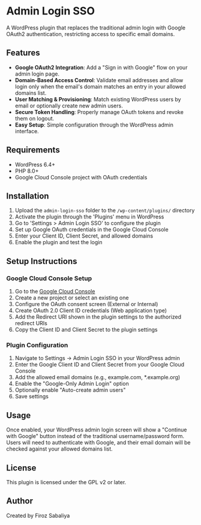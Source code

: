 # Admin Login SSO

A WordPress plugin that replaces the traditional admin login with Google OAuth2 authentication, restricting access to specific email domains.

## Features

- **Google OAuth2 Integration**: Add a "Sign in with Google" flow on your admin login page.
- **Domain-Based Access Control**: Validate email addresses and allow login only when the email's domain matches an entry in your allowed domains list.
- **User Matching & Provisioning**: Match existing WordPress users by email or optionally create new admin users.
- **Secure Token Handling**: Properly manage OAuth tokens and revoke them on logout.
- **Easy Setup**: Simple configuration through the WordPress admin interface.

## Requirements

- WordPress 6.4+
- PHP 8.0+
- Google Cloud Console project with OAuth credentials

## Installation

1. Upload the `admin-login-sso` folder to the `/wp-content/plugins/` directory
2. Activate the plugin through the 'Plugins' menu in WordPress
3. Go to 'Settings > Admin Login SSO' to configure the plugin
4. Set up Google OAuth credentials in the Google Cloud Console
5. Enter your Client ID, Client Secret, and allowed domains
6. Enable the plugin and test the login

## Setup Instructions

### Google Cloud Console Setup

1. Go to the [Google Cloud Console](https://console.cloud.google.com/apis/credentials)
2. Create a new project or select an existing one
3. Configure the OAuth consent screen (External or Internal)
4. Create OAuth 2.0 Client ID credentials (Web application type)
5. Add the Redirect URI shown in the plugin settings to the authorized redirect URIs
6. Copy the Client ID and Client Secret to the plugin settings

### Plugin Configuration

1. Navigate to Settings → Admin Login SSO in your WordPress admin
2. Enter the Google Client ID and Client Secret from your Google Cloud Console
3. Add the allowed email domains (e.g., example.com, *.example.org)
4. Enable the "Google-Only Admin Login" option
5. Optionally enable "Auto-create admin users"
6. Save settings

## Usage

Once enabled, your WordPress admin login screen will show a "Continue with Google" button instead of the traditional username/password form. Users will need to authenticate with Google, and their email domain will be checked against your allowed domains list.

## License

This plugin is licensed under the GPL v2 or later.

## Author

Created by Firoz Sabaliya